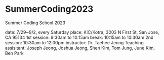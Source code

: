 # SummerCoding2023
Summer Coding School 2023

date: 7/29~9/2, every Saturday
place:  KIC/Kotra, 3003 N First St, San Jose, CA 95134
1st session: 9:30am to 10:15am
break: 10:15am to 10:30am
2nd session: 10:30am to 12:00pm
instructor: Dr. Taehee Jeong
Teaching assisitant: Joseph Jeong, Joshua Jeong, Shen Kim, Tom Jung, June Kim, Ben Park
